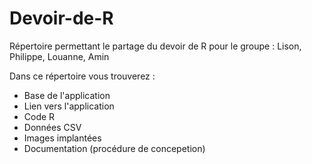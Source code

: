 # Devoir-de-R
Répertoire permettant le partage du devoir de R pour le groupe : Lison, Philippe, Louanne, Amin 

Dans ce répertoire vous trouverez :

  - Base de l'application
  - Lien vers l'application 
  - Code R
  - Données CSV
  - Images implantées
  - Documentation (procédure de concepetion)

